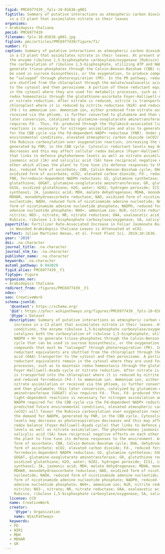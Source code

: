```yaml
---
figid: PMC6977439__fpls-10-01636-g001
figtitle: Summary of putative interactions as atmospheric carbon dioxide levels increase
  in a C3 plant that assimilates nitrate in their leaves
organisms:
- Arabidopsis thaliana
pmcid: PMC6977439
filename: fpls-10-01636-g001.jpg
figlink: pmc/articles/PMC6977439/figure/f1/
number: F1
caption: Summary of putative interactions as atmospheric carbon dioxide levels increase
  in a C3 plant that assimilates nitrate in their leaves. At present atmospheric conditions,
  the enzyme ribulose 1,5-bisphosphate carboxylase/oxygenase (Rubisco) catalyzes both
  the carboxylation of ribulose 1,5-bisphosphate, utilizing ATP and NADPH + H+ to
  generate triose-phosphates through the Calvin-Benson-Bassham (CBB) cycle that can
  be used in sucrose biosynthesis, or the oxygenation, to produce compounds that must
  be “salvaged” through photorespiration (PR). In the PR pathway, reductant equivalents
  are shuttled from the chloroplast through the malate/oxaloacetic acid (OAA) transporter
  to the cytosol and then peroxisome. A portion of these reductant equivalents remain
  in the cytosol where they are used for metabolic processes, such as to maintain
  redox homeostasis through the glutathione-ascorbate Foyer-Halliwell-Asada cycle
  or nitrate reduction. After nitrate is reduced, nitrite is transported into the
  chloroplast where it is reduced by nitrite reductase (NiR) and reduced ferredoxin
  (Fd-) to ammonium ion. Ammonium ion, either produced from nitrate assimilation or
  received via the phloem, is further converted to glutamine and then glutamate; this
  later conversion, catalyzed by glutamine-oxoglutarate aminotransferase (GOGAT) also
  requires Fd-. Thus, Fd- produced through the thylakoid-associated light-dependent
  reactions is necessary for nitrogen assimilation and also to generate NADPH required
  for the CBB cycle via the Fd–dependent NADP+ reductase (FNR). Under predicted future
  environmental conditions, elevated atmospheric carbon dioxide (eCO2) will favour
  the Rubisco carboxylation over oxygenation reaction, increasing the demand for NADPH,
  generated by FNR, in the CBB cycle. Cytosolic reductant levels may decrease as photorespiration
  decreases and this may affect cellular redox balance (Foyer-Halliwell-Asada cycle)
  that links to defence phytohormone levels as well as nitrate assimilation. The phytohormones
  jasmonic acid (JA) and salicylic acid (SA) have reciprocal negative effects on each
  other which allows the plant to fine tune its defense responses to the environment.
  Asc, reduced form of ascorbate; CBB, Calvin-Benson-Bassham cycle; DHA, dehydroascorbate,
  oxidized form of ascorbate; eCO2, elevated carbon dioxide; Fd-, reduced ferredoxin;
  FNR, ferredoxin-dependent NADPH reductase; GS, glutamine synthetase; GSH, reduced
  glutathione; GOGAT, glutamine-oxoglutarate aminotransferase; GR, glutathione reductase;
  GSSG, oxidized glutathione; H2O, water; H2O2, hydrogen peroxide; ICS1, isochorismate
  synthase1; JA, jasmonic acid; MDH, malate dehydrogenase; MDHA, monodehydroascorbate;
  MDHAR, monodehydroascorbate reductase; NAD, oxidized form of nicotinamide adenine
  nucleotide; NADH, reduced form of nicotinamide adenine nucleotide; NADP, oxidized
  form of nicotinamide adenine nucleotide phosphate; NADPH, reduced form of nicotinamide
  adenine nucleotide phosphate; NH4+, ammonium ion; NiR, nitrite reductase; NO2-,
  nitrite; NO3-, nitrate; NR, nitrate reductase; OAA, oxaloacetic acid; PR, photorespiration;
  Rubisco, ribulose 1,5-bisphosphate carboxylase/oxygenase; SA, salicylic acid.
papertitle: Fertilizer Rate-Associated Increase in Foliar Jasmonate Burst Observed
  in Wounded Arabidopsis thaliana Leaves is Attenuated at eCO2.
reftext: Julian Martinez Henao, et al. Front Plant Sci. 2019;10:1636.
year: '2019'
doi: .na.character
journal_title: .na.character
journal_nlm_ta: .na.character
publisher_name: .na.character
keywords: .na.character
automl_pathway: 0.942029
figid_alias: PMC6977439__F1
figtype: Figure
organisms_ner:
- Arabidopsis thaliana
redirect_from: /figures/PMC6977439__F1
ndex: ''
seo: CreativeWork
schema-jsonld:
  '@context': https://schema.org/
  '@id': https://pfocr.wikipathways.org/figures/PMC6977439__fpls-10-01636-g001.html
  '@type': Dataset
  description: Summary of putative interactions as atmospheric carbon dioxide levels
    increase in a C3 plant that assimilates nitrate in their leaves. At present atmospheric
    conditions, the enzyme ribulose 1,5-bisphosphate carboxylase/oxygenase (Rubisco)
    catalyzes both the carboxylation of ribulose 1,5-bisphosphate, utilizing ATP and
    NADPH + H+ to generate triose-phosphates through the Calvin-Benson-Bassham (CBB)
    cycle that can be used in sucrose biosynthesis, or the oxygenation, to produce
    compounds that must be “salvaged” through photorespiration (PR). In the PR pathway,
    reductant equivalents are shuttled from the chloroplast through the malate/oxaloacetic
    acid (OAA) transporter to the cytosol and then peroxisome. A portion of these
    reductant equivalents remain in the cytosol where they are used for metabolic
    processes, such as to maintain redox homeostasis through the glutathione-ascorbate
    Foyer-Halliwell-Asada cycle or nitrate reduction. After nitrate is reduced, nitrite
    is transported into the chloroplast where it is reduced by nitrite reductase (NiR)
    and reduced ferredoxin (Fd-) to ammonium ion. Ammonium ion, either produced from
    nitrate assimilation or received via the phloem, is further converted to glutamine
    and then glutamate; this later conversion, catalyzed by glutamine-oxoglutarate
    aminotransferase (GOGAT) also requires Fd-. Thus, Fd- produced through the thylakoid-associated
    light-dependent reactions is necessary for nitrogen assimilation and also to generate
    NADPH required for the CBB cycle via the Fd–dependent NADP+ reductase (FNR). Under
    predicted future environmental conditions, elevated atmospheric carbon dioxide
    (eCO2) will favour the Rubisco carboxylation over oxygenation reaction, increasing
    the demand for NADPH, generated by FNR, in the CBB cycle. Cytosolic reductant
    levels may decrease as photorespiration decreases and this may affect cellular
    redox balance (Foyer-Halliwell-Asada cycle) that links to defence phytohormone
    levels as well as nitrate assimilation. The phytohormones jasmonic acid (JA) and
    salicylic acid (SA) have reciprocal negative effects on each other which allows
    the plant to fine tune its defense responses to the environment. Asc, reduced
    form of ascorbate; CBB, Calvin-Benson-Bassham cycle; DHA, dehydroascorbate, oxidized
    form of ascorbate; eCO2, elevated carbon dioxide; Fd-, reduced ferredoxin; FNR,
    ferredoxin-dependent NADPH reductase; GS, glutamine synthetase; GSH, reduced glutathione;
    GOGAT, glutamine-oxoglutarate aminotransferase; GR, glutathione reductase; GSSG,
    oxidized glutathione; H2O, water; H2O2, hydrogen peroxide; ICS1, isochorismate
    synthase1; JA, jasmonic acid; MDH, malate dehydrogenase; MDHA, monodehydroascorbate;
    MDHAR, monodehydroascorbate reductase; NAD, oxidized form of nicotinamide adenine
    nucleotide; NADH, reduced form of nicotinamide adenine nucleotide; NADP, oxidized
    form of nicotinamide adenine nucleotide phosphate; NADPH, reduced form of nicotinamide
    adenine nucleotide phosphate; NH4+, ammonium ion; NiR, nitrite reductase; NO2-,
    nitrite; NO3-, nitrate; NR, nitrate reductase; OAA, oxaloacetic acid; PR, photorespiration;
    Rubisco, ribulose 1,5-bisphosphate carboxylase/oxygenase; SA, salicylic acid.
  license: CC0
  name: CreativeWork
  creator:
    '@type': Organization
    name: WikiPathways
  keywords:
  - FD
  - NIR1
  - MDH
  - MDHAR
  - GR
---
```

